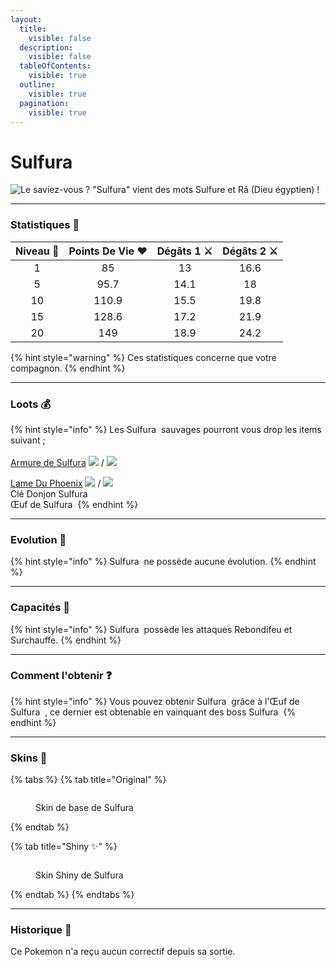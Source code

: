 ```yaml
---
layout:
  title:
    visible: false
  description:
    visible: false
  tableOfContents:
    visible: true
  outline:
    visible: true
  pagination:
    visible: true
---
```


# Sulfura

<img src="../../.gitbook/assets/file.excalidraw (29).svg" alt="Le saviez-vous ? &#x22;Sulfura&#x22; vient des mots Sulfure et Râ (Dieu égyptien) !" class="gitbook-drawing">

***

### Statistiques 💠

| Niveau 🧪 | Points De Vie ❤️ | Dégâts 1 ⚔️ | Dégâts 2 ⚔️ |
| :-------: | :--------------: | :---------: | :---------: |
|     1     |        85        |      13     |     16.6    |
|     5     |       95.7       |     14.1    |      18     |
|     10    |       110.9      |     15.5    |     19.8    |
|     15    |       128.6      |     17.2    |     21.9    |
|     20    |        149       |     18.9    |     24.2    |

{% hint style="warning" %}
Ces statistiques concerne que votre compagnon.
{% endhint %}

***

### Loots 💰

{% hint style="info" %}
Les Sulfura <img src="../../.gitbook/assets/moltres.png" alt="" data-size="line"> sauvages pourront vous drop les items suivant ; \
\
[Armure de Sulfura](../../equipement/armures/armure-de-sulfura.md) ![](<../../.gitbook/assets/image (18).png>) / ![](<../../.gitbook/assets/image (19).png>)

[Lame Du Phoenix](../../equipement/armes/lame-du-phoenix.md) ![](<../../.gitbook/assets/image (18).png>) / ![](<../../.gitbook/assets/image (19).png>)\
Clé Donjon Sulfura <img src="../../.gitbook/assets/image (34).png" alt="" data-size="line">\
Œuf de Sulfura <img src="../../.gitbook/assets/image (31).png" alt="" data-size="line">
{% endhint %}

***

### Evolution 🔆

{% hint style="info" %}
Sulfura <img src="../../.gitbook/assets/moltres.png" alt="" data-size="line"> ne possède aucune évolution.
{% endhint %}

***

### Capacités  🏹

{% hint style="info" %}
Sulfura <img src="../../.gitbook/assets/moltres.png" alt="" data-size="line"> possède les attaques Rebondifeu et Surchauffe.
{% endhint %}

***

### Comment l'obtenir ❓

{% hint style="info" %}
Vous pouvez obtenir Sulfura <img src="../../.gitbook/assets/moltres.png" alt="" data-size="line"> grâce à l'Œuf de Sulfura <img src="../../.gitbook/assets/image (31).png" alt="" data-size="line"> , ce dernier est obtenable en vainquant des boss Sulfura <img src="../../.gitbook/assets/moltres.png" alt="" data-size="line">
{% endhint %}

***

### Skins 🎨

{% tabs %}
{% tab title="Original" %}
<figure><img src="../../.gitbook/assets/moltres (4).png" alt=""><figcaption><p>Skin de base de Sulfura</p></figcaption></figure>
{% endtab %}

{% tab title="Shiny ✨" %}
<figure><img src="../../.gitbook/assets/moltresshiny.png" alt=""><figcaption><p>Skin Shiny de Sulfura</p></figcaption></figure>
{% endtab %}
{% endtabs %}

***

### Historique 📖&#x20;

Ce Pokemon n'a reçu aucun correctif depuis sa sortie.
